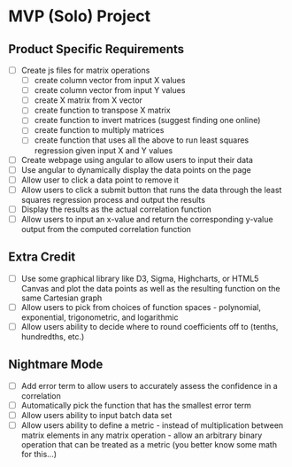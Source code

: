 
# MVP (Solo) Project

## Product Specific Requirements
- [ ] Create js files for matrix operations
  - [ ] create column vector from input X values
  - [ ] create column vector from input Y values
  - [ ] create X matrix from X vector
  - [ ] create function to transpose X matrix
  - [ ] create function to invert matrices (suggest finding one online)
  - [ ] create function to multiply matrices
  - [ ] create function that uses all the above to run least squares regression given input X and Y values
- [ ] Create webpage using angular to allow users to input their data
- [ ] Use angular to dynamically display the data points on the page
- [ ] Allow user to click a data point to remove it
- [ ] Allow users to click a submit button that runs the data through the least squares regression process and output the results
- [ ] Display the results as the actual correlation function
- [ ] Allow users to input an x-value and return the corresponding y-value output from the computed correlation function

## Extra Credit
- [ ] Use some graphical library like D3, Sigma, Highcharts, or HTML5 Canvas and plot the data points as well as the resulting function on the same Cartesian graph
- [ ] Allow users to pick from choices of function spaces - polynomial, exponential, trigonometric, and logarithmic
- [ ] Allow users ability to decide where to round coefficients off to (tenths, hundredths, etc.)

## Nightmare Mode
- [ ] Add error term to allow users to accurately assess the confidence in a correlation
- [ ] Automatically pick the function that has the smallest error term
- [ ] Allow users ability to input batch data set
- [ ] Allow users ability to define a metric - instead of multiplication between matrix elements in any matrix operation - allow an arbitrary binary operation that can be treated as a metric (you better know some math for this...)
